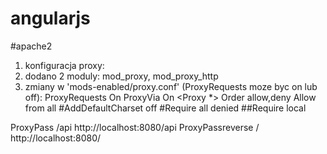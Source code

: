 # angularjs

#apache2
1) konfiguracja proxy:
2) dodano 2 moduly: mod_proxy, mod_proxy_http
3) zmiany w 'mods-enabled/proxy.conf' (ProxyRequests moze byc on lub off):
  ProxyRequests On
  ProxyVia On
        <Proxy *>
           Order allow,deny
        Allow from all
                #AddDefaultCharset off
           #Require all denied
           ##Require local
        </Proxy>

ProxyPass /api http://localhost:8080/api
ProxyPassreverse / http://localhost:8080/


